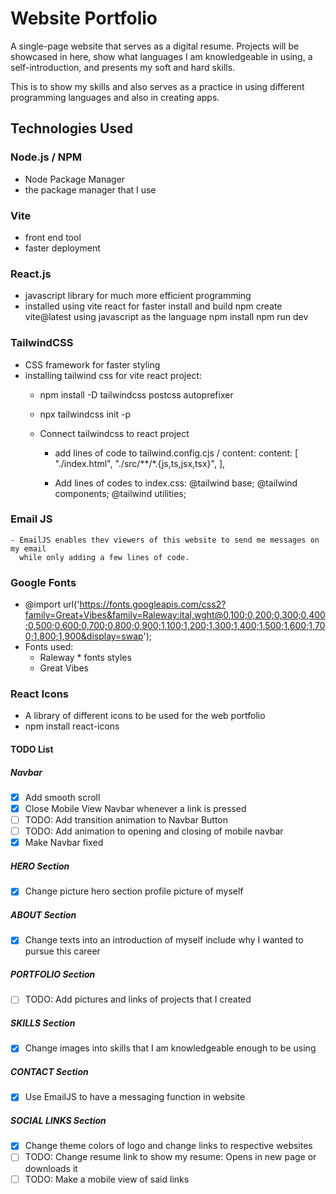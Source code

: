 # Website Portfolio

A single-page website that serves as a digital resume. Projects will be showcased in here, 
show what languages I am knowledgeable in using, a self-introduction, and presents 
my soft and hard skills.

This is to show my skills and also serves as a practice in using
different programming languages and also in creating apps.

## Technologies Used

### Node.js / NPM
  - Node Package Manager
  - the package manager that I use
### Vite 
  - front end tool
  - faster deployment
### React.js
  - javascript library for much more efficient programming
  - installed using vite react for faster install and build
      npm create vite@latest
      using javascript as the language
      npm install
      npm run dev
### TailwindCSS
  - CSS framework for faster styling
  - installing tailwind css for vite react project:
    - npm install -D tailwindcss postcss autoprefixer
    - npx tailwindcss init -p

    - Connect tailwindcss to react project
      * add lines of code to tailwind.config.cjs / content:
        content: [
          "./index.html",
          "./src/**/*.{js,ts,jsx,tsx}",
        ],

      * Add lines of codes to index.css:
      @tailwind base;
      @tailwind components;
      @tailwind utilities;

  ### Email JS
    - EmailJS enables thev viewers of this website to send me messages on my email
      while only adding a few lines of code.
  
### Google Fonts
  - @import url('https://fonts.googleapis.com/css2?family=Great+Vibes&family=Raleway:ital,wght@0,100;0,200;0,300;0,400;0,500;0,600;0,700;0,800;0,900;1,100;1,200;1,300;1,400;1,500;1,600;1,700;1,800;1,900&display=swap');
  - Fonts used:
    * Raleway * fonts styles
    * Great Vibes 
### React Icons
  - A library of different icons to be used for the web portfolio
  - npm install react-icons
    
#### TODO List

  ##### Navbar
  - [x] Add smooth scroll 
  - [x] Close Mobile View Navbar whenever a link is pressed
  - [ ] TODO: Add transition animation to Navbar Button
  - [ ] TODO: Add animation to opening and closing of mobile navbar
  - [x] Make Navbar fixed 
 
  ##### HERO Section
  - [x] Change picture hero section profile picture of myself

  ##### ABOUT Section 
  - [x] Change texts into an introduction of myself include why I wanted to pursue this career

  ##### PORTFOLIO Section
  - [ ] TODO: Add pictures and links of projects that I created

  ##### SKILLS Section
  - [x] Change images into skills that I am knowledgeable enough to be using

  ##### CONTACT Section
  - [x] Use EmailJS to have a messaging function in website

  ##### SOCIAL LINKS Section
  - [x] Change theme colors of logo and change links to respective websites
  - [ ] TODO: Change resume link to show my resume: Opens in new page or downloads it
  - [ ] TODO: Make a mobile view of said links